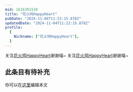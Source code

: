 ```yaml
---
mid: 1616391510
title: "花火鸠HappyHeart"
pubDate: "2024-11-04T11:22:15.878Z"
updatedDate: "2024-11-04T11:22:15.878Z"
profile:
  {
    Nickname: ["花火鸠HappyHeart"],
  }
---
```


关注[花火鸠HappyHeart](https://space.bilibili.com/1616391510)谢谢喵~ 关注[花火鸠HappyHeart](https://space.bilibili.com/1616391510)谢谢喵~

## 此条目有待补充
你可以在[这里](https://github.com/Yuhanawa/VTuber.ICU/edit/master/src/content/v/花火鸠HappyHeart/index.md)编辑本文
